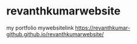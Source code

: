 # revanthkumarwebsite
my portfolio
mywebsitelink
https://revanthkumar-github.github.io/revanthkumarwebsite/
